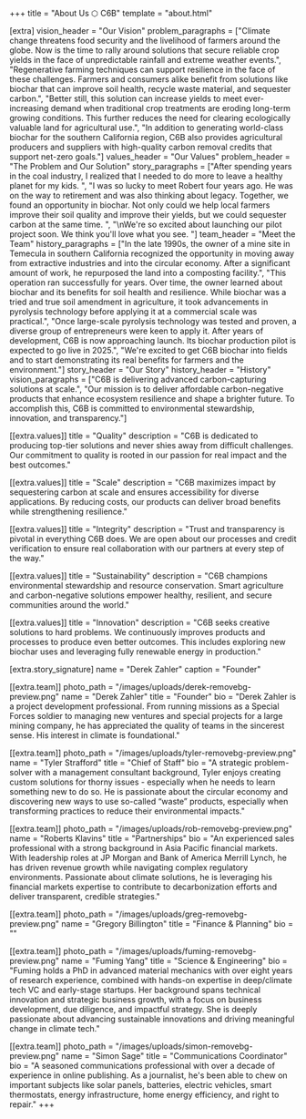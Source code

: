+++
title = "About Us ⬡ C6B"
template = "about.html"

[extra]
vision_header = "Our Vision"
problem_paragraphs = ["Climate change threatens food security and the livelihood of farmers around the globe. Now is the time to rally around solutions that secure reliable crop yields in the face of unpredictable rainfall and extreme weather events.", "Regenerative farming techniques can support resilience in the face of these challenges. Farmers and consumers alike benefit from solutions like biochar that can improve soil health, recycle waste material, and sequester carbon.", "Better still, this solution can increase yields to meet ever-increasing demand when traditional crop treatments are eroding long-term growing conditions. This further reduces the need for clearing ecologically valuable land for agricultural use.", "In addition to generating world-class biochar for the southern California region, C6B also provides agricultural producers and suppliers with high-quality carbon removal credits that support net-zero goals."]
values_header = "Our Values"
problem_header = "The Problem and Our Solution"
story_paragraphs = ["After spending years in the coal industry, I realized that I needed to do more to leave a healthy planet for my kids. ", "I was so lucky to meet Robert four years ago. He was on the way to retirement and was also thinking about legacy. Together, we found an opportunity in biochar. Not only could we help local farmers improve their soil quality and improve their yields, but we could sequester carbon at the same time. ", "\nWe're so excited about launching our pilot project soon. We think you'll love what you see. "]
team_header = "Meet the Team"
history_paragraphs = ["In the late 1990s, the owner of a mine site in Temecula in southern California recognized the opportunity in moving away from extractive industries and into the circular economy. After a significant amount of work, he repurposed the land into a composting facility.", "This operation ran successfully for years. Over time, the owner learned about biochar and its benefits for soil health and resilience. While biochar was a tried and true soil amendment in agriculture, it took advancements in pyrolysis technology before applying it at a commercial scale was practical.", "Once large-scale pyrolysis technology was tested and proven, a diverse group of entrepreneurs were keen to apply it. After years of development, C6B is now approaching launch. Its biochar production pilot is expected to go live in 2025.", "We're excited to get C6B biochar into fields and to start demonstrating its real benefits for farmers and the environment."]
story_header = "Our Story"
history_header = "History"
vision_paragraphs = ["C6B is delivering advanced carbon-capturing solutions at scale.", "Our mission is to deliver affordable carbon-negative products that enhance ecosystem resilience and shape a brighter future. To accomplish this, C6B is committed to environmental stewardship, innovation, and transparency."]

[[extra.values]]
title = "Quality"
description = "C6B is dedicated to producing top-tier solutions and never shies away from difficult challenges. Our commitment to quality is rooted in our passion for real impact and the best outcomes."

[[extra.values]]
title = "Scale"
description = "C6B maximizes impact by sequestering carbon at scale and ensures accessibility for diverse applications. By reducing costs, our products can deliver broad benefits while strengthening resilience."

[[extra.values]]
title = "Integrity"
description = "Trust and transparency is pivotal in everything C6B does. We are open about our processes and credit verification to ensure real collaboration with our partners at every step of the way."

[[extra.values]]
title = "Sustainability"
description = "C6B champions environmental stewardship and resource conservation. Smart agriculture and carbon-negative solutions empower healthy, resilient, and secure communities around the world."

[[extra.values]]
title = "Innovation"
description = "C6B seeks creative solutions to hard problems. We continuously improves products and processes to produce even better outcomes. This includes exploring new biochar uses and leveraging fully renewable energy in production."

[extra.story_signature]
name = "Derek Zahler"
caption = "Founder"

[[extra.team]]
photo_path = "/images/uploads/derek-removebg-preview.png"
name = "Derek Zahler"
title = "Founder"
bio = "Derek Zahler is a project development professional. From running missions as a Special Forces soldier to managing new ventures and special projects for a large mining company, he has appreciated the quality of teams in the sincerest sense. His interest in climate is foundational."

[[extra.team]]
photo_path = "/images/uploads/tyler-removebg-preview.png"
name = "Tyler Strafford"
title = "Chief of Staff"
bio = "A strategic problem-solver with a management consultant background, Tyler enjoys creating custom solutions for thorny issues - especially when he needs to learn something new to do so.  He is passionate about the circular economy and discovering new ways to use so-called “waste” products, especially when transforming practices to reduce their environmental impacts."

[[extra.team]]
photo_path = "/images/uploads/rob-removebg-preview.png"
name = "Roberts Klavins"
title = "Partnerships"
bio = "An experienced sales professional with a strong background in Asia Pacific financial markets. With leadership roles at JP Morgan and Bank of America Merrill Lynch, he has driven revenue growth while navigating complex regulatory environments. Passionate about climate solutions, he is leveraging his financial markets expertise to contribute to decarbonization efforts and deliver transparent, credible strategies."

[[extra.team]]
photo_path = "/images/uploads/greg-removebg-preview.png"
name = "Gregory Billington"
title = "Finance &amp; Planning"
bio = ""

[[extra.team]]
photo_path = "/images/uploads/fuming-removebg-preview.png"
name = "Fuming Yang"
title = "Science &amp; Engineering"
bio = "Fuming holds a PhD in advanced material mechanics with over eight years of research experience, combined with hands-on expertise in deep/climate tech VC and early-stage startups. Her background spans technical innovation and strategic business growth, with a focus on business development, due diligence, and impactful strategy. She is deeply passionate about advancing sustainable innovations and driving meaningful change in climate tech."

[[extra.team]]
photo_path = "/images/uploads/simon-removebg-preview.png"
name = "Simon Sage"
title = "Communications Coordinator"
bio = "A seasoned communications professional with over a decade of experience in online publishing. As a journalist, he's been able to chew on important subjects like solar panels, batteries, electric vehicles, smart thermostats, energy infrastructure, home energy efficiency, and right to repair."
+++

